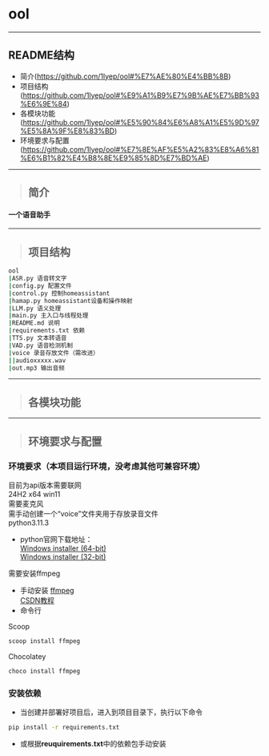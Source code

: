 # ool
---
## README结构
- 简介(https://github.com/1lyep/ool#%E7%AE%80%E4%BB%8B)
- 项目结构(https://github.com/1lyep/ool#%E9%A1%B9%E7%9B%AE%E7%BB%93%E6%9E%84)
- 各模块功能(https://github.com/1lyep/ool#%E5%90%84%E6%A8%A1%E5%9D%97%E5%8A%9F%E8%83%BD)
- 环境要求与配置(https://github.com/1lyep/ool#%E7%8E%AF%E5%A2%83%E8%A6%81%E6%B1%82%E4%B8%8E%E9%85%8D%E7%BD%AE)
---
>## 简介
#### 一个语音助手
---
>## 项目结构
```bash
ool
|ASR.py 语音转文字
|config.py 配置文件
|control.py 控制homeassistant
|hamap.py homeassistant设备和操作映射
|LLM.py 语义处理
|main.py 主入口与线程处理
|README.md 说明
|requirements.txt 依赖
|TTS.py 文本转语音
|VAD.py 语音检测机制
|voice 录音存放文件（需改进）
||audioxxxxx.wav
|out.mp3 输出音频
```
---
>## 各模块功能

---
>## 环境要求与配置
### 环境要求（本项目运行环境，没考虑其他可兼容环境）
目前为api版本需要联网  
24H2 x64 win11  
需要麦克风  
需手动创建一个“voice”文件夹用于存放录音文件  
python3.11.3
- python官网下载地址：  
[Windows installer (64-bit)](https://www.python.org/ftp/python/3.11.3/python-3.11.3-amd64.exe)   
[Windows installer (32-bit)](https://www.python.org/ftp/python/3.11.3/python-3.11.3.exe)

需要安装ffmpeg
- 手动安装
[ffmpeg](https://ffmpeg.org/download.html#build-windows)  
[CSDN教程](https://blog.csdn.net/Natsuago/article/details/143231558)
- 命令行

Scoop
```bash
scoop install ffmpeg
```
Chocolatey
```bash
choco install ffmpeg
```

### 安装依赖
- 当创建并部署好项目后，进入到项目目录下，执行以下命令
```bash
pip install -r requirements.txt 
```
- 或根据**reuquirements.txt**中的依赖包手动安装
